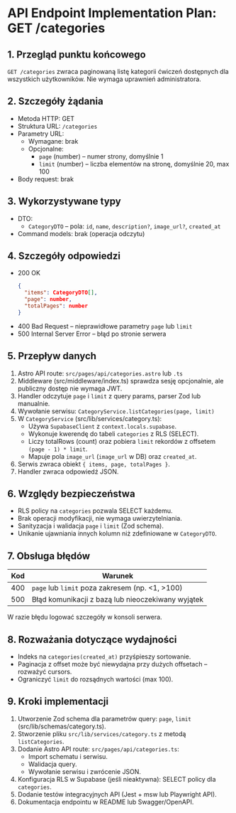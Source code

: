 # API Endpoint Implementation Plan: GET /categories

## 1. Przegląd punktu końcowego
`GET /categories` zwraca paginowaną listę kategorii ćwiczeń dostępnych dla wszystkich użytkowników. Nie wymaga uprawnień administratora.

## 2. Szczegóły żądania
- Metoda HTTP: GET
- Struktura URL: `/categories`
- Parametry URL:
  - Wymagane: brak
  - Opcjonalne:
    - `page` (number) – numer strony, domyślnie 1
    - `limit` (number) – liczba elementów na stronę, domyślnie 20, max 100
- Body request: brak

## 3. Wykorzystywane typy
- DTO:
  - `CategoryDTO` – pola: `id`, `name`, `description?`, `image_url?`, `created_at`
- Command models: brak (operacja odczytu)

## 4. Szczegóły odpowiedzi
- 200 OK
  ```json
  {
    "items": CategoryDTO[],
    "page": number,
    "totalPages": number
  }
  ```
- 400 Bad Request – nieprawidłowe parametry `page` lub `limit`
- 500 Internal Server Error – błąd po stronie serwera

## 5. Przepływ danych
1. Astro API route: `src/pages/api/categories.astro` lub `.ts`
2. Middleware (src/middleware/index.ts) sprawdza sesję opcjonalnie, ale publiczny dostęp nie wymaga JWT.
3. Handler odczytuje `page` i `limit` z query params, parser Zod lub manualnie.
4. Wywołanie serwisu: `CategoryService.listCategories(page, limit)`
5. W `CategoryService` (src/lib/services/category.ts):
   - Używa `SupabaseClient` z `context.locals.supabase`.
   - Wykonuje kwerendę do tabeli `categories` z RLS (SELECT).
   - Liczy totalRows (count) oraz pobiera `limit` rekordów z offsetem `(page - 1) * limit`.
   - Mapuje pola `image_url` (`image_url` w DB) oraz `created_at`.
6. Serwis zwraca obiekt `{ items, page, totalPages }`.
7. Handler zwraca odpowiedź JSON.

## 6. Względy bezpieczeństwa
- RLS policy na `categories` pozwala SELECT każdemu.
- Brak operacji modyfikacji, nie wymaga uwierzytelniania.
- Sanityzacja i walidacja `page` i `limit` (Zod schema).
- Unikanie ujawniania innych kolumn niż zdefiniowane w `CategoryDTO`.

## 7. Obsługa błędów
| Kod  | Warunek                                             |
|------|------------------------------------------------------|
| 400  | `page` lub `limit` poza zakresem (np. <1, >100)      |
| 500  | Błąd komunikacji z bazą lub nieoczekiwany wyjątek    |

W razie błędu logować szczegóły w konsoli serwera.

## 8. Rozważania dotyczące wydajności
- Indeks na `categories(created_at)` przyśpieszy sortowanie.
- Paginacja z offset może być niewydajna przy dużych offsetach – rozważyć cursors.
- Ograniczyć `limit` do rozsądnych wartości (max 100).

## 9. Kroki implementacji
1. Utworzenie Zod schema dla parametrów query: `page`, `limit` (src/lib/schemas/category.ts).
2. Stworzenie pliku `src/lib/services/category.ts` z metodą `listCategories`.
3. Dodanie Astro API route: `src/pages/api/categories.ts`:
   - Import schematu i serwisu.
   - Walidacja query.
   - Wywołanie serwisu i zwrócenie JSON.
4. Konfiguracja RLS w Supabase (jeśli nieaktywna): SELECT policy dla `categories`.
5. Dodanie testów integracyjnych API (Jest + msw lub Playwright API).
6. Dokumentacja endpointu w README lub Swagger/OpenAPI.
